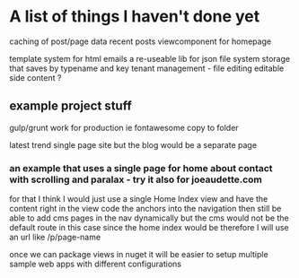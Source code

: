 # A list of things I haven't done yet

caching of post/page data
recent posts viewcomponent for homepage

template system for html emails
a re-useable lib for json file system storage that saves by typename and key
tenant management - file editing
editable side content ?

## example project stuff

gulp/grunt work for production ie fontawesome copy to folder

latest trend single page site but the blog would be a separate page

### an example that uses a single page for home about contact with scrolling and paralax - try it also for joeaudette.com
for that I think I would just use a single Home Index view and have the content right in the view
code the anchors into the navigation
then still be able to add cms pages in the nav dynamically but the cms would not be the default route in this case
since the home index would be
therefore I will use an url like /p/page-name

once we can package views in nuget it will be easier to setup multiple sample web apps with different configurations

